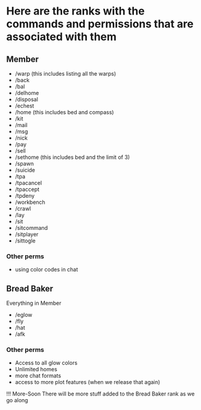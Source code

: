 # Here are the ranks with the commands and permissions that are associated with them

## Member
- /warp (this includes listing all the warps)
- /back
- /bal
- /delhome
- /disposal
- /echest
- /home (this includes bed and compass)
- /kit
- /mail
- /msg
- /nick
- /pay
- /sell
- /sethome (this includes bed and the limit of 3)
- /spawn
- /suicide
- /tpa
- /tpacancel
- /tpaccept
- /tpdeny
- /workbench
- /crawl
- /lay
- /sit
- /sitcommand
- /sitplayer
- /sittogle

### Other perms
- using color codes in chat

## Bread Baker

Everything in Member
- /eglow
- /fly
- /hat
- /afk

### Other perms
- Access to all glow colors
- Unlimited homes
- more chat formats
- access to more plot features (when we release that again)

!!! More-Soon
There will be more stuff added to the Bread Baker rank as we go along
